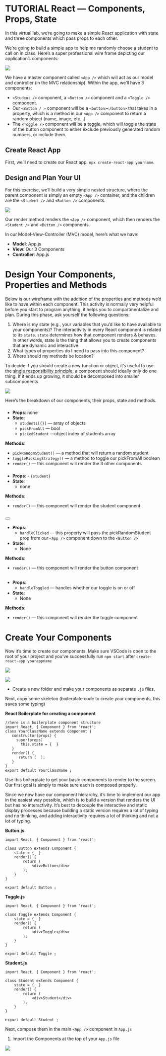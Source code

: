# TUTORIAL React — Components, Props, State

In this virtual lab, we’re going to make a simple React application with state and three components which pass props to each other. 

We’re going to build a simple app to help me randomly choose a student to call on in class. Here’s a super professional wire frame depicting our application’s components:

![](https://github.com/DrVicki/react-components-props/blob/main/assets/1_k9P07apGEikyXC5RAs7ylA.png)

We have a master component called ```<App />``` which will act as our model and controller (in the MVC relationship). Within the app, we’ll have 3 components:

  - ```<Student />``` component, a ```<Button />``` component and a ```<Toggle />``` component.
  - Our ```<Button / >``` component will be a ```<button></button>``` that takes in a property, which is a method in our ```<App />``` component to return a random object (name, image, etc…)
  - The ```<Toggle />``` component will be a toggle, which will toggle the state of the button component to either exclude previously generated random numbers, or include them.

## Create React App

First, we’ll need to create our React app. ```npx create-react-app yourname```.

## Design and Plan Your UI

For this exercise, we’ll build a very simple nested structure, where the parent component is simply an empty ```<App />``` container, and the children are the ```<Student />``` and ```<Button />``` components.

![](https://github.com/DrVicki/react-components-props/blob/main/assets/1_k9P07apGEikyXC5RAs7ylA.png)

Our render method renders the ```<App />``` component, which then renders the ```<Student />``` and ```<Button />``` components.

In our Model-View-Controller (MVC) model, here’s what we have:
  - **Model**: App.js
  - **View**: Our 3 Components
  - **Controller**: App.js

# Design Your Components, Properties and Methods

Below is our wireframe with the addition of the properties and methods we’d like to have within each component. This activity is normally very helpful before you start to program anything, it helps you to compartmentalize and plan. During this phase, ask yourself the following questions:

  1. Where is my state (e.g., your variables that you’d like to have available to your components)? The interactivity in every React component is related to its ```state```. ```state``` determines how that component renders & behaves. In other words, state is the thing that allows you to create components that are dynamic and interactive.
  2. What types of properties do I need to pass into this component?
  3. Where should my methods be location?

To decide if you should create a new function or object, it’s useful to use the [single responsibility principle](https://en.wikipedia.org/wiki/Single_responsibility_principle); a component should ideally only do one thing. If it ends up growing, it should be decomposed into smaller subcomponents.

![](https://github.com/DrVicki/react-components-props/blob/main/assets/breakdown.png)

Here’s the breakdown of our components, their props, state and methods.

### <App />

  - **Props**: none
  - **State**:
    - ```students[{}]``` — array of objects
    - ```pickFromAll``` — bool
    - ```pickedStudent``` —object index of students array

**Methods**:

  - ```pickRandomStudent()``` — a method that will return a random student
  - ```togglePickingStrategy()``` — a method to toggle our pickFromAll boolean
  - ```render()``` — this component will render the 3 other components

### <Student />

   - **Props**:
    - ```{student}```
  - **State**:
    - none

**Methods**:
  - ```render()``` — this component will render the student component

## <Button />

  - **Props**:
    - ```handleClicked``` — this property will pass the pickRandomStudent prop from our ```<App />``` component down to the ```<Button />```
 - **State**:
    - None

**Methods**:
  - ```render()``` — this component will render the button component

## <Toggle />

  - **Props**:
    - ```handleToggled``` — handles whether our toggle is on or off
  - **State**:
    - None

**Methods**:
  - ```render()``` — this component will render the toggle component

# Create Your Components

Now it’s time to create our components. Make sure VSCode is open to the root of your project and you’ve successfully run ```npm start``` after ```create-react-app yourappname```

![](https://github.com/DrVicki/react-components-props/blob/main/assets/create.png)

![](https://github.com/DrVicki/react-components-props/blob/main/assets/create2.png)
  - Create a new folder and make your components as separate ```.js``` files.

Next, copy some skeleton (boilerplate code to create your components, this saves some typing)

**React Boilerplate for creating a component**

```
//here is a boilerplate component structure
import React, { Component } from 'react';
class YourClassName extends Component {
   constructor(props) {
     super(props)
       this.state = {  }
   }
   render() {
      return (  );
   }
}
export default YourClassName ;

```

Use this boilerplate to get your basic components to render to the screen. Our first goal is simply to make sure each is composed properly.

Since we now have our component hierarchy, it’s time to implement our app in the easiest way possible, which is to build a version that renders the UI but has no interactivity. It’s best to decouple the interactive and static display processes because building a static version requires a lot of typing and no thinking, and adding interactivity requires a lot of thinking and not a lot of typing.

**Button.js**
```
import React, { Component } from 'react';

class Button extends Component {
    state = {  }
    render() { 
        return (  
            <div>Button</div>
        );
    }
}
 
export default Button ;
```

**Toggle.js**
```
import React, { Component } from 'react';

class Toggle extends Component {
    state = {  }
    render() { 
        return (  
            <div>Toggle</div>
        );
    }
}
 
export default Toggle ;
```

**Student.js**
```
import React, { Component } from 'react';

class Student extends Component {
    state = {  }
    render() { 
        return (  
            <div>Student</div>
        );
    }
}
 
export default Student ;
```

Next, compose them in the main ```<App />``` component in ```App.js```

  1. Import the Components at the top of your ```App.js``` file

![](https://github.com/DrVicki/react-components-props/blob/main/assets/import%20components.png)





